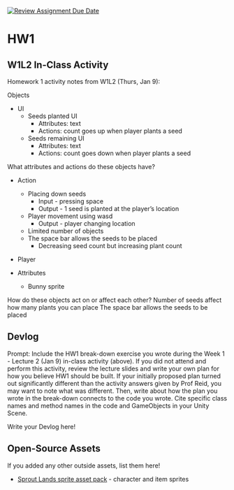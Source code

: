 [![Review Assignment Due Date](https://classroom.github.com/assets/deadline-readme-button-22041afd0340ce965d47ae6ef1cefeee28c7c493a6346c4f15d667ab976d596c.svg)](https://classroom.github.com/a/MjLLqDcN)
# HW1
## W1L2 In-Class Activity

Homework 1 activity notes from W1L2 (Thurs, Jan 9):


Objects
-   UI
    - Seeds planted UI
      - Attributes: text
      - Actions: count goes up when player plants a seed
    - Seeds remaining UI
      - Attributes: text
      - Actions: count goes down when player plants a seed

What attributes and actions do these objects have?
-  Action
    - Placing down seeds
      - Input - pressing space
      - Output - 1 seed is planted at the player’s location
    - Player movement using wasd
      - Output - player changing location
    - Limited number of objects
    - The space bar allows the seeds to be placed
      - Decreasing seed count but increasing plant count

-  Player
  - Attributes
    - Bunny sprite



How do these objects act on or affect each other?
Number of seeds affect how many plants you can place
The space bar allows the seeds to be placed


## Devlog
Prompt: Include the HW1 break-down exercise you wrote during the Week 1 - Lecture 2 (Jan 9) in-class activity (above). If you did not attend and perform this activity, review the lecture slides and write your own plan for how you believe HW1 should be built. If your initially proposed plan turned out significantly different than the activity answers given by Prof Reid, you may want to note what was different. Then, write about how the plan you wrote in the break-down connects to the code you wrote. Cite specific class names and method names in the code and GameObjects in your Unity Scene.


Write your Devlog here!


## Open-Source Assets
If you added any other outside assets, list them here!
- [Sprout Lands sprite asset pack](https://cupnooble.itch.io/sprout-lands-asset-pack) - character and item sprites
